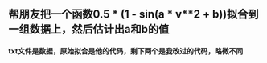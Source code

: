## 帮朋友把一个函数0.5 * (1 - sin(a * v**2 + b))拟合到一组数据上，然后估计出a和b的值
#### txt文件是数据，原始拟合是他的代码，剩下两个是我改过的代码，略微不同